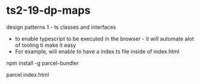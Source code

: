 # ts2-19-dp-maps
design patterns 1 - ts classes and interfaces 

- to enable typescript to be executed in the browser - it will automate alot of tooling ti make it easy
- For example, will enable to have a index.ts file inside of index.html

npm install -g parcel-bundler

parcel index.html